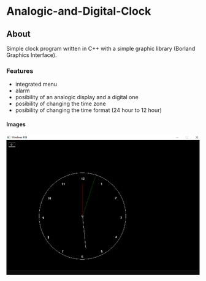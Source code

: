 # Analogic-and-Digital-Clock

## About  
 Simple clock program written in C++ with a simple graphic library (Borland Graphics Interface).
### Features
* integrated menu
* alarm
* posibility of an analogic display and a digital one
* posibility of changing the time zone
* posibility  of changing the time format (24 hour to 12 hour)


#### Images

![alt text](https://github.com/seerbann/Analogic-and-Digital-Clock/blob/main/examples/image_2022-12-10_000417531.png?raw=true)


